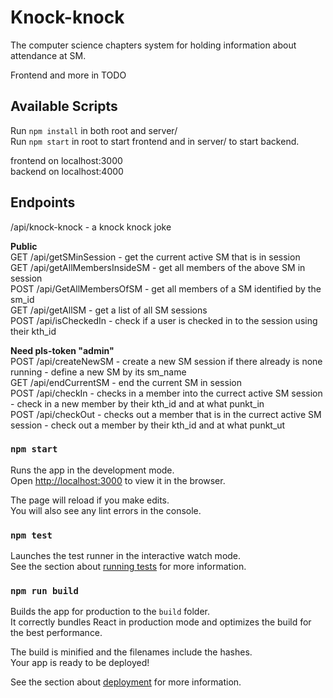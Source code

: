 # Knock-knock

The computer science chapters system for holding information about attendance at SM.

Frontend and more in TODO

## Available Scripts

Run `npm install` in both root and server/<br>
Run `npm start` in root to start frontend and in server/ to start backend.<br>

frontend on localhost:3000<br>
backend on localhost:4000<br>

## Endpoints

/api/knock-knock - a knock knock joke

**Public**<br>
GET /api/getSMinSession - get the current active SM that is in session<br>
GET /api/getAllMembersInsideSM - get all members of the above SM in session<br>
POST /api/GetAllMembersOfSM - get all members of a SM identified by the sm_id<br>
GET /api/getAllSM - get a list of all SM sessions<br>
POST /api/isCheckedIn - check if a user is checked in to the session using their kth_id<br>

**Need pls-token "admin"**<br>
POST /api/createNewSM - create a new SM session if there already is none running - define a new SM by its sm_name<br>
GET /api/endCurrentSM - end the current SM in session<br>
POST /api/checkIn - checks in a member into the currect active SM session - check in a new member by their kth_id and at what punkt_in<br>
POST /api/checkOut - checks out a member that is in the currect active SM session - check out a member by their kth_id and at what punkt_ut<br>

### `npm start`

Runs the app in the development mode.<br>
Open [http://localhost:3000](http://localhost:3000) to view it in the browser.

The page will reload if you make edits.<br>
You will also see any lint errors in the console.

### `npm test`

Launches the test runner in the interactive watch mode.<br>
See the section about [running tests](https://facebook.github.io/create-react-app/docs/running-tests) for more information.

### `npm run build`

Builds the app for production to the `build` folder.<br>
It correctly bundles React in production mode and optimizes the build for the best performance.

The build is minified and the filenames include the hashes.<br>
Your app is ready to be deployed!

See the section about [deployment](https://facebook.github.io/create-react-app/docs/deployment) for more information.